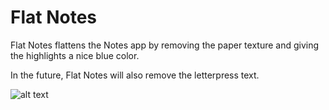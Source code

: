 Flat Notes
===

Flat Notes flattens the Notes app by removing the paper texture and giving the highlights a nice blue color.

In the future, Flat Notes will also remove the letterpress text.

![alt text](i.imgur.com/iWLCoN.png)
